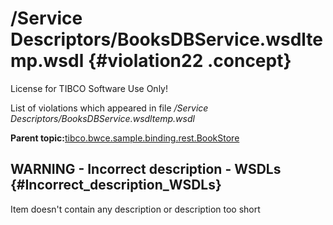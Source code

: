# /Service Descriptors/BooksDBService.wsdltemp.wsdl {#violation22 .concept}

License for TIBCO Software Use Only!

List of violations which appeared in file */Service Descriptors/BooksDBService.wsdltemp.wsdl*

**Parent topic:**[tibco.bwce.sample.binding.rest.BookStore](../../../qa/projects/tibco.bwce.sample.binding.rest.BookStore.md)

## WARNING - Incorrect description - WSDLs {#Incorrect_description_WSDLs}

Item doesn't contain any description or description too short

